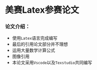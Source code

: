 # 美赛Latex参赛论文
### 论文介绍：
+ 使用`Latex`语言完成编写
+ 最后的引用论文部分并不理想
+ 运用大量数学计算公式
+ 图像引用
+ 本论文采用`Vscode`以及`Texstudio`共同编写
